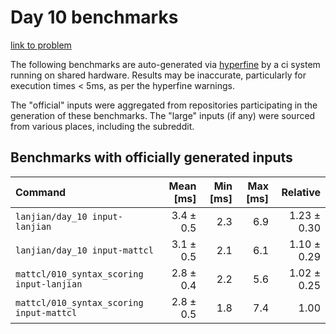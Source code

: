 # Day 10 benchmarks

[link to problem](http://adventofcode.com/2021/day/10)

The following benchmarks are auto-generated via [hyperfine](https://github.com/sharkdp/hyperfine) by a ci system running on shared hardware. Results may be inaccurate, particularly for execution times < 5ms, as per the hyperfine warnings.

The "official" inputs were aggregated from repositories participating in the generation of these benchmarks. The "large" inputs (if any) were sourced from various places, including the subreddit.

## Benchmarks with officially generated inputs
| Command | Mean [ms] | Min [ms] | Max [ms] | Relative |
|:---|---:|---:|---:|---:|
| `lanjian/day_10 input-lanjian` | 3.4 ± 0.5 | 2.3 | 6.9 | 1.23 ± 0.30 |
| `lanjian/day_10 input-mattcl` | 3.1 ± 0.5 | 2.1 | 6.1 | 1.10 ± 0.29 |
| `mattcl/010_syntax_scoring input-lanjian` | 2.8 ± 0.4 | 2.2 | 5.6 | 1.02 ± 0.25 |
| `mattcl/010_syntax_scoring input-mattcl` | 2.8 ± 0.5 | 1.8 | 7.4 | 1.00 |
